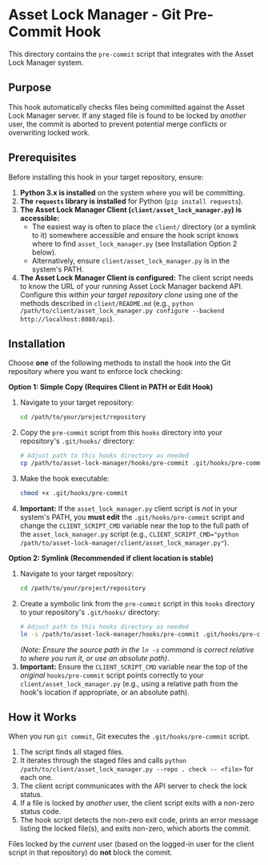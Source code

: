 # Asset Lock Manager - Git Pre-Commit Hook

This directory contains the `pre-commit` script that integrates with the Asset Lock Manager system.

## Purpose

This hook automatically checks files being committed against the Asset Lock Manager server. If any staged file is found to be locked by *another* user, the commit is aborted to prevent potential merge conflicts or overwriting locked work.

## Prerequisites

Before installing this hook in your target repository, ensure:

1.  **Python 3.x is installed** on the system where you will be committing.
2.  **The `requests` library is installed** for Python (`pip install requests`).
3.  **The Asset Lock Manager Client (`client/asset_lock_manager.py`) is accessible:**
    *   The easiest way is often to place the `client/` directory (or a symlink to it) somewhere accessible and ensure the hook script knows where to find `asset_lock_manager.py` (see Installation Option 2 below).
    *   Alternatively, ensure `client/asset_lock_manager.py` is in the system's PATH.
4.  **The Asset Lock Manager Client is configured:** The client script needs to know the URL of your running Asset Lock Manager backend API. Configure this *within your target repository clone* using one of the methods described in `client/README.md` (e.g., `python /path/to/client/asset_lock_manager.py configure --backend http://localhost:8080/api`).

## Installation

Choose **one** of the following methods to install the hook into the Git repository where you want to enforce lock checking:

**Option 1: Simple Copy (Requires Client in PATH or Edit Hook)**

1.  Navigate to your target repository:
    ```bash
    cd /path/to/your/project/repository
    ```
2.  Copy the `pre-commit` script from this `hooks` directory into your repository's `.git/hooks/` directory:
    ```bash
    # Adjust path to this hooks directory as needed
    cp /path/to/asset-lock-manager/hooks/pre-commit .git/hooks/pre-commit
    ```
3.  Make the hook executable:
    ```bash
    chmod +x .git/hooks/pre-commit
    ```
4.  **Important:** If the `asset_lock_manager.py` client script is *not* in your system's PATH, you **must edit** the `.git/hooks/pre-commit` script and change the `CLIENT_SCRIPT_CMD` variable near the top to the full path of the `asset_lock_manager.py` script (e.g., `CLIENT_SCRIPT_CMD="python /path/to/asset-lock-manager/client/asset_lock_manager.py"`).

**Option 2: Symlink (Recommended if client location is stable)**

1.  Navigate to your target repository:
    ```bash
    cd /path/to/your/project/repository
    ```
2.  Create a symbolic link from the `pre-commit` script in this `hooks` directory to your repository's `.git/hooks/` directory:
    ```bash
    # Adjust path to this hooks directory as needed
    ln -s /path/to/asset-lock-manager/hooks/pre-commit .git/hooks/pre-commit 
    ```
    *(Note: Ensure the source path in the `ln -s` command is correct relative to where you run it, or use an absolute path)*.
3.  **Important:** Ensure the `CLIENT_SCRIPT_CMD` variable near the top of the *original* `hooks/pre-commit` script points correctly to your `client/asset_lock_manager.py` (e.g., using a relative path from the hook's location if appropriate, or an absolute path).

## How it Works

When you run `git commit`, Git executes the `.git/hooks/pre-commit` script.

1.  The script finds all staged files.
2.  It iterates through the staged files and calls `python /path/to/client/asset_lock_manager.py --repo . check -- <file>` for each one.
3.  The client script communicates with the API server to check the lock status.
4.  If a file is locked by *another* user, the client script exits with a non-zero status code.
5.  The hook script detects the non-zero exit code, prints an error message listing the locked file(s), and exits non-zero, which aborts the commit.

Files locked by the *current* user (based on the logged-in user for the client script in that repository) do **not** block the commit. 